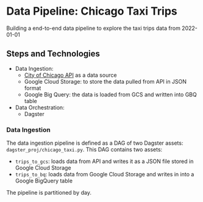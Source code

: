 # Data Pipeline: Chicago Taxi Trips

Building a end-to-end data pipeline to explore the taxi trips data from 2022-01-01

## Steps and Technologies
- Data Ingestion:
    - [City of Chicago API](https://dev.socrata.com/foundry/data.cityofchicago.org/wrvz-psew) as a data source 
    - Google Cloud Storage: to store the data pulled from API in JSON format
    - Google Big Query: the data is loaded from GCS and written into GBQ table
- Data Orchestration:
    - Dagster
 
 ### Data Ingestion
The data ingestion pipeline is defined as a DAG of two Dagster assets: `dagster_proj/chicago_taxi.py`. This DAG contains two assets:
- `trips_to_gcs`: loads data from API and writes it as a JSON file stored in Google Cloud Storage
- `trips_to_bq`: loads data from Google Cloud Storage and writes in into a Google BigQuery table

The pipeline is partitioned by day.